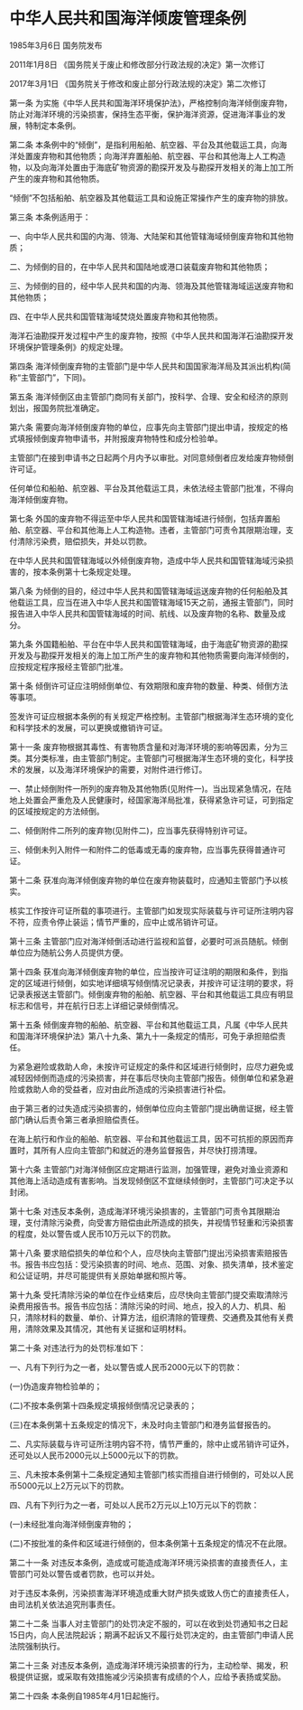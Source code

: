 # 中华人民共和国海洋倾废管理条例

1985年3月6日 国务院发布

2011年1月8日 《国务院关于废止和修改部分行政法规的决定》第一次修订

2017年3月1日 《国务院关于修改和废止部分行政法规的决定》第二次修订

<!-- INFO END -->

第一条 为实施《中华人民共和国海洋环境保护法》，严格控制向海洋倾倒废弃物，防止对海洋环境的污染损害，保持生态平衡，保护海洋资源，促进海洋事业的发展，特制定本条例。

第二条 本条例中的“倾倒”，是指利用船舶、航空器、平台及其他载运工具，向海洋处置废弃物和其他物质；向海洋弃置船舶、航空器、平台和其他海上人工构造物，以及向海洋处置由于海底矿物资源的勘探开发及与勘探开发相关的海上加工所产生的废弃物和其他物质。

“倾倒”不包括船舶、航空器及其他载运工具和设施正常操作产生的废弃物的排放。

第三条 本条例适用于：

一、向中华人民共和国的内海、领海、大陆架和其他管辖海域倾倒废弃物和其他物质；

二、为倾倒的目的，在中华人民共和国陆地或港口装载废弃物和其他物质；

三、为倾倒的目的，经中华人民共和国的内海、领海及其他管辖海域运送废弃物和其他物质；

四、在中华人民共和国管辖海域焚烧处置废弃物和其他物质。

海洋石油勘探开发过程中产生的废弃物，按照《中华人民共和国海洋石油勘探开发环境保护管理条例》的规定处理。

第四条 海洋倾倒废弃物的主管部门是中华人民共和国国家海洋局及其派出机构(简称“主管部门”，下同)。

第五条 海洋倾倒区由主管部门商同有关部门，按科学、合理、安全和经济的原则划出，报国务院批准确定。

第六条 需要向海洋倾倒废弃物的单位，应事先向主管部门提出申请，按规定的格式填报倾倒废弃物申请书，并附报废弃物特性和成分检验单。

主管部门在接到申请书之日起两个月内予以审批。对同意倾倒者应发给废弃物倾倒许可证。

任何单位和船舶、航空器、平台及其他载运工具，未依法经主管部门批准，不得向海洋倾倒废弃物。

第七条 外国的废弃物不得运至中华人民共和国管辖海域进行倾倒，包括弃置船舶、航空器、平台和其他海上人工构造物。违者，主管部门可责令其限期治理，支付清除污染费，赔偿损失，并处以罚款。

在中华人民共和国管辖海域以外倾倒废弃物，造成中华人民共和国管辖海域污染损害的，按本条例第十七条规定处理。

第八条 为倾倒的目的，经过中华人民共和国管辖海域运送废弃物的任何船舶及其他载运工具，应当在进入中华人民共和国管辖海域15天之前，通报主管部门，同时报告进入中华人民共和国管辖海域的时间、航线、以及废弃物的名称、数量及成分。

第九条 外国籍船舶、平台在中华人民共和国管辖海域，由于海底矿物资源的勘探开发及与勘探开发相关的海上加工所产生的废弃物和其他物质需要向海洋倾倒的，应按规定程序报经主管部门批准。

第十条 倾倒许可证应注明倾倒单位、有效期限和废弃物的数量、种类、倾倒方法等事项。

签发许可证应根据本条例的有关规定严格控制。主管部门根据海洋生态环境的变化和科学技术的发展，可以更换或撤销许可证。

第十一条 废弃物根据其毒性、有害物质含量和对海洋环境的影响等因素，分为三类。其分类标准，由主管部门制定。主管部门可根据海洋生态环境的变化，科学技术的发展，以及海洋环境保护的需要，对附件进行修订。

一、禁止倾倒附件一所列的废弃物及其他物质(见附件一)。当出现紧急情况，在陆地上处置会严重危及人民健康时，经国家海洋局批准，获得紧急许可证，可到指定的区域按规定的方法倾倒。

二、倾倒附件二所列的废弃物(见附件二)，应当事先获得特别许可证。

三、倾倒未列入附件一和附件二的低毒或无毒的废弃物，应当事先获得普通许可证。

第十二条 获准向海洋倾倒废弃物的单位在废弃物装载时，应通知主管部门予以核实。

核实工作按许可证所载的事项进行。主管部门如发现实际装载与许可证所注明内容不符，应责令停止装运；情节严重的，应中止或吊销许可证。

第十三条 主管部门应对海洋倾倒活动进行监视和监督，必要时可派员随航。倾倒单位应为随航公务人员提供方便。

第十四条 获准向海洋倾倒废弃物的单位，应当按许可证注明的期限和条件，到指定的区域进行倾倒，如实地详细填写倾倒情况记录表，并按许可证注明的要求，将记录表报送主管部门。倾倒废弃物的船舶、航空器、平台和其他载运工具应有明显标志和信号，并在航行日志上详细记录倾倒情况。

第十五条 倾倒废弃物的船舶、航空器、平台和其他载运工具，凡属《中华人民共和国海洋环境保护法》第八十九条、第九十一条规定的情形，可免于承担赔偿责任。

为紧急避险或救助人命，未按许可证规定的条件和区域进行倾倒时，应尽力避免或减轻因倾倒而造成的污染损害，并在事后尽快向主管部门报告。倾倒单位和紧急避险或救助人命的受益者，应对由此所造成的污染损害进行补偿。

由于第三者的过失造成污染损害的，倾倒单位应向主管部门提出确凿证据，经主管部门确认后责令第三者承担赔偿责任。

在海上航行和作业的船舶、航空器、平台和其他载运工具，因不可抗拒的原因而弃置时，其所有人应向主管部门和就近的港务监督报告，并尽快打捞清理。

第十六条 主管部门对海洋倾倒区应定期进行监测，加强管理，避免对渔业资源和其他海上活动造成有害影响。当发现倾倒区不宜继续倾倒时，主管部门可决定予以封闭。

第十七条 对违反本条例，造成海洋环境污染损害的，主管部门可责令其限期治理，支付清除污染费，向受害方赔偿由此所造成的损失，并视情节轻重和污染损害的程度，处以警告或人民币10万元以下的罚款。

第十八条 要求赔偿损失的单位和个人，应尽快向主管部门提出污染损害索赔报告书。报告书应包括：受污染损害的时间、地点、范围、对象、损失清单，技术鉴定和公证证明，并尽可能提供有关原始单据和照片等。

第十九条 受托清除污染的单位在作业结束后，应尽快向主管部门提交索取清除污染费用报告书。报告书应包括：清除污染的时间、地点，投入的人力、机具、船只，清除材料的数量、单价、计算方法，组织清除的管理费、交通费及其他有关费用，清除效果及其情况，其他有关证据和证明材料。

第二十条 对违法行为的处罚标准如下：

一、凡有下列行为之一者，处以警告或人民币2000元以下的罚款：

(一)伪造废弃物检验单的；

(二)不按本条例第十四条规定填报倾倒情况记录表的；

(三)在本条例第十五条规定的情况下，未及时向主管部门和港务监督报告的。

二、凡实际装载与许可证所注明内容不符，情节严重的，除中止或吊销许可证外，还可处以人民币2000元以上5000元以下的罚款。

三、凡未按本条例第十二条规定通知主管部门核实而擅自进行倾倒的，可处以人民币5000元以上2万元以下的罚款。

四、凡有下列行为之一者，可处以人民币2万元以上10万元以下的罚款：

(一)未经批准向海洋倾倒废弃物的；

(二)不按批准的条件和区域进行倾倒的，但本条例第十五条规定的情况不在此限。

第二十一条 对违反本条例，造成或可能造成海洋环境污染损害的直接责任人，主管部门可处以警告或者罚款，也可以并处。

对于违反本条例，污染损害海洋环境造成重大财产损失或致人伤亡的直接责任人，由司法机关依法追究刑事责任。

第二十二条 当事人对主管部门的处罚决定不服的，可以在收到处罚通知书之日起15日内，向人民法院起诉；期满不起诉又不履行处罚决定的，由主管部门申请人民法院强制执行。

第二十三条 对违反本条例，造成海洋环境污染损害的行为，主动检举、揭发，积极提供证据，或采取有效措施减少污染损害有成绩的个人，应给予表扬或奖励。

第二十四条 本条例自1985年4月1日起施行。

